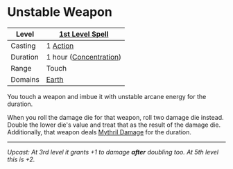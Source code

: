 # Unstable Weapon

| Level    | [1st Level Spell](1st%20Level%20Spells.md)          |
| -------- | --------------------------------------------------- |
| Casting  | 1 [Action](../../../../Game%20Procedures/Action.md) |
| Duration | 1 hour ([Concentration](../../../Spellcasting/Concentration.md)) |
| Range    | Touch                                               |
| Domains  | [Earth](../../Spell%20Domains/Earth.md)          |

You touch a weapon and imbue it with unstable arcane energy for the duration. 

When you roll the damage die for that weapon, roll two damage die instead. Double the lower die's value and treat that as the result of the damage die. Additionally, that weapon deals [Mythril Damage](../../../../Damage%20Types/Mythril%20Damage.md) for the duration.

---
*Upcast: At 3rd level it grants +1 to damage **after** doubling too. At 5th level this is +2.*
